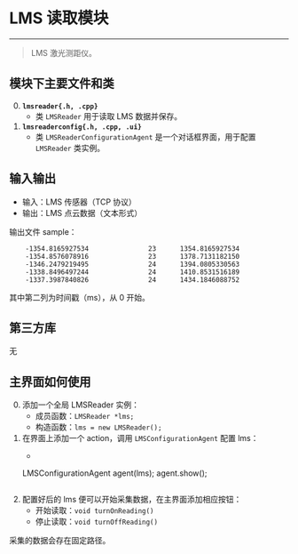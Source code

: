 # LMS 读取模块

---

> LMS 激光测距仪。

## 模块下主要文件和类

0. **`lmsreader{.h, .cpp}`**
    + 类 `LMSReader` 用于读取 LMS 数据并保存。
0. **`lmsreaderconfig{.h, .cpp, .ui}`**
    + 类 `LMSReaderConfigurationAgent` 是一个对话框界面，用于配置 `LMSReader` 类实例。


## 输入输出
    
* 输入：LMS 传感器（TCP 协议）
* 输出：LMS 点云数据（文本形式）

输出文件 sample：

```
    -1354.8165927534               23      1354.8165927534
    -1354.8576078916               23      1378.7131182150
    -1346.2479219495               24      1394.0805330563
    -1338.8496497244               24      1410.8531516189
    -1337.3987840826               24      1434.1846088752
```

其中第二列为时间戳（ms），从 0 开始。


## 第三方库

无


## 主界面如何使用

0.	添加一个全局 LMSReader 实例：
    + 成员函数：`LMSReader *lms;`
    + 构造函数：`lms = new LMSReader();`
0. 在界面上添加一个 action，调用 `LMSConfigurationAgent` 配置 lms：
    + ```cpp
    LMSConfigurationAgent agent(lms);
    agent.show();
    ```
0. 配置好后的 lms 便可以开始采集数据，在主界面添加相应按钮：
    + 开始读取：`void turnOnReading()`
    + 停止读取：`void turnOffReading()`

采集的数据会存在固定路径。